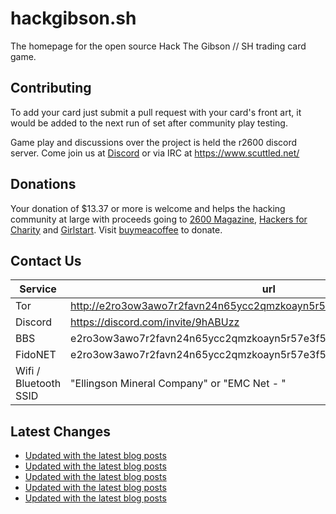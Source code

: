 # hackgibson.sh
The homepage for the open source Hack The Gibson // SH trading card game.


## Contributing

To add your card just submit a pull request with your card's front art, it would be added to the next run of set after community play testing.

Game play and discussions over the project is held the r2600 discord server. Come join us at [Discord](https://discord.com/invite/9hABUzz) or via IRC at https://www.scuttled.net/


## Donations

Your donation of $13.37 or more is welcome and helps the hacking community at large with proceeds going to [2600 Magazine](https://2600.com/), [Hackers for Charity](https://hackersforcharity.org) and [Girlstart](https://girlstart.org).  Visit [buymeacoffee](https://www.buymeacoffee.com/hackgibson.sh) to donate.


## Contact Us

Service | url
-|-
Tor | http://e2ro3ow3awo7r2favn24n65ycc2qmzkoayn5r57e3f56nvjwdcgg32ad.onion
Discord | https://discord.com/invite/9hABUzz
BBS | e2ro3ow3awo7r2favn24n65ycc2qmzkoayn5r57e3f56nvjwdcgg32ad.onion:23
FidoNET | e2ro3ow3awo7r2favn24n65ycc2qmzkoayn5r57e3f56nvjwdcgg32ad.onion:24554
Wifi / Bluetooth SSID | "Ellingson Mineral Company" or "EMC Net - <fidonet address>"

## Latest Changes
<!-- BLOG-POST-LIST:START -->
- [Updated with the latest blog posts](https://github.com/DFW2600/hackgibson.sh/commit/216ae7e3f2d9dcf401b168e42be2434bdfadff4b)
- [Updated with the latest blog posts](https://github.com/DFW2600/hackgibson.sh/commit/4100e22cf0c64bcdb1123c2ec710c41d695dabde)
- [Updated with the latest blog posts](https://github.com/DFW2600/hackgibson.sh/commit/5ed7251610eb4079767f237f8e9f2ecb670c4c04)
- [Updated with the latest blog posts](https://github.com/DFW2600/hackgibson.sh/commit/e182f1e6b0c683b00d48119c6e1f4a758478e9f3)
- [Updated with the latest blog posts](https://github.com/DFW2600/hackgibson.sh/commit/2f9b405b6c1be387e012fadbb2ae6fcf5081a4bc)
<!-- BLOG-POST-LIST:END -->
